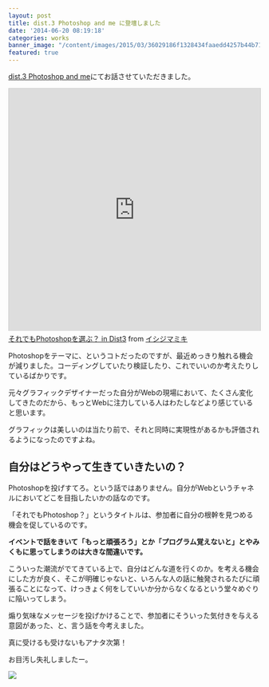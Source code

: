 ```yaml
---
layout: post
title: dist.3 Photoshop and me に登壇しました
date: '2014-06-20 08:19:18'
categories: works
banner_image: "/content/images/2015/03/36029186f1328434faaedd4257b44b71.png"
featured: true
---
```


[dist.3 Photoshop and me](http://http://dist.connpass.com/event/6385/)にてお話させていただきました。

<iframe src="http://www.slideshare.net/slideshow/embed_code/36100312" width="597" height="486" frameborder="0" marginwidth="0" marginheight="0" scrolling="no" style="border:1px solid #CCC; border-width:1px 1px 0; margin-bottom:5px; max-width: 100%;" allowfullscreen> </iframe> <div style="margin-bottom:5px"> <a href="https://www.slideshare.net/woopsdez/dist3" title="それでもPhotoshopを選ぶ？ in Dist3" target="_blank">それでもPhotoshopを選ぶ？ in Dist3</a> from <a href="http://www.slideshare.net/woopsdez" target="_blank">イシジマミキ</a></div>

Photoshopをテーマに、というコトだったのですが、最近めっきり触れる機会が減りました。コーディングしていたり検証したり、これでいいのか考えたりしているばかりです。

元々グラフィックデザイナーだった自分がWebの現場において、たくさん変化してきたのだから、もっとWebに注力している人はわたしなどより感じていると思います。

グラフィックは美しいのは当たり前で、それと同時に実現性があるかも評価されるようになったのですよね。

## 自分はどうやって生きていきたいの？

Photoshopを投げすてろ。という話ではありません。自分がWebというチャネルにおいてどこを目指したいかの話なのです。

「それでもPhotoshop？」というタイトルは、参加者に自分の根幹を見つめる機会を促しているのです。

**イベントで話をきいて「もっと頑張ろう」とか「プログラム覚えないと」とやみくもに思ってしまうのは大きな間違いです。**

こういった潮流がでてきている上で、自分はどんな道を行くのか。を考える機会にした方が良く、そこが明確じゃないと、いろんな人の話に触発されるたびに頑張ることになって、けっきょく何をしていいか分からなくなるという堂々めぐりに陥いってしまう。

煽り気味なメッセージを投げかけることで、参加者にそういった気付きを与える意図があった、と、言う話を今考えました。

真に受けるも受けないもアナタ次第！

お目汚し失礼しましたー。

<a href="http://www.amazon.co.jp/gp/product/4532168139/ref=as_li_ss_il?ie=UTF8&camp=247&creative=7399&creativeASIN=4532168139&linkCode=as2&tag=fastfargroove-22"><img border="0" src="http://ws-fe.amazon-adsystem.com/widgets/q?_encoding=UTF8&ASIN=4532168139&Format=_SL250_&ID=AsinImage&MarketPlace=JP&ServiceVersion=20070822&WS=1&tag=fastfargroove-22" ></a><img src="http://ir-jp.amazon-adsystem.com/e/ir?t=fastfargroove-22&l=as2&o=9&a=4532168139" width="1" height="1" border="0" alt="" style="border:none !important; margin:0px !important;" />
